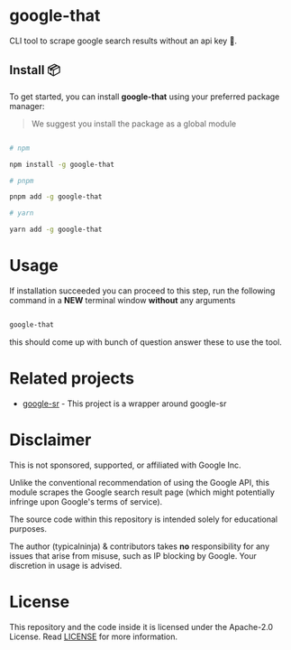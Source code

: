 # google-that

CLI tool to scrape google search results without an api key 🚀.

## Install 📦

To get started, you can install **google-that** using your preferred package manager:

> We suggest you install the package as a global module

```bash

# npm

npm install -g google-that

# pnpm 

pnpm add -g google-that

# yarn

yarn add -g google-that

```

# Usage

If installation succeeded you can proceed to this step, run the following command in a **NEW** terminal window **without** any arguments

```bash

google-that

```

this should come up with bunch of question answer these to use the tool.


# Related projects

* [google-sr](https://github.com/typicalninja/google-sr) - This project is a wrapper around google-sr

# Disclaimer

This is not sponsored, supported, or affiliated with Google Inc.

Unlike the conventional recommendation of using the Google API, this module scrapes the Google search result page (which might potentially infringe upon Google's terms of service).

The source code within this repository is intended solely for educational purposes.

The author (typicalninja) & contributors takes **no** responsibility for any issues that arise from misuse, such as IP blocking by Google. Your discretion in usage is advised.

# License

This repository and the code inside it is licensed under the Apache-2.0 License. Read [LICENSE](./LICENSE) for more information.